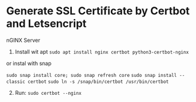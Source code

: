 # Generate SSL Certificate by Certbot and Letsencript

nGINX Server

1. Install wit apt
`sudo apt install nginx certbot python3-certbot-nginx`

or instal with snap

`sudo snap install core; sudo snap refresh core`
`sudo snap install --classic certbot`
`sudo ln -s /snap/bin/certbot /usr/bin/certbot`


2. Run:
`sudo certbot --nginx`
